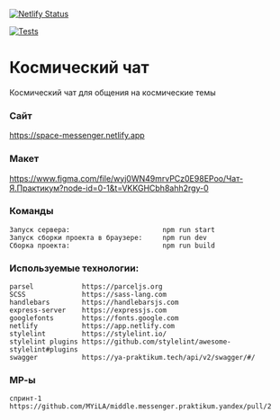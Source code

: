 [![Netlify Status](https://api.netlify.com/api/v1/badges/9e3de672-4504-4c7d-ba7a-1b99c623d48d/deploy-status)](https://app.netlify.com/sites/space-messenger/deploys)

[![Tests](https://github.com/MYiLA/middle.messenger.praktikum.yandex/actions/workflows/tests.yml/badge.svg)](https://github.com/MYiLA/middle.messenger.praktikum.yandex/actions/workflows/tests.yml)

# **Космический чат**

Космический чат для общения на космические темы

### **Сайт**

https://space-messenger.netlify.app

### **Макет**

https://www.figma.com/file/wyj0WN49mrvPCz0E98EPoo/Чат-Я.Практикум?node-id=0-1&t=VKKGHCbh8ahh2rgy-0

### **Команды**
```
Запуск сервера:                       npm run start
Запуск сборки проекта в браузере:     npm run dev
Сборка проекта:                       npm run build
```
### **Используемые технологии:**
```
parsel            https://parceljs.org
SCSS              https://sass-lang.com
handlebars        https://handlebarsjs.com
express-server    https://expressjs.com
googlefonts       https://fonts.google.com
netlify           https://app.netlify.com
stylelint         https://stylelint.io/
stylelint plugins https://github.com/stylelint/awesome-stylelint#plugins
swagger           https://ya-praktikum.tech/api/v2/swagger/#/

```
### **МР-ы**
```
спринт-1   https://github.com/MYiLA/middle.messenger.praktikum.yandex/pull/2
```
